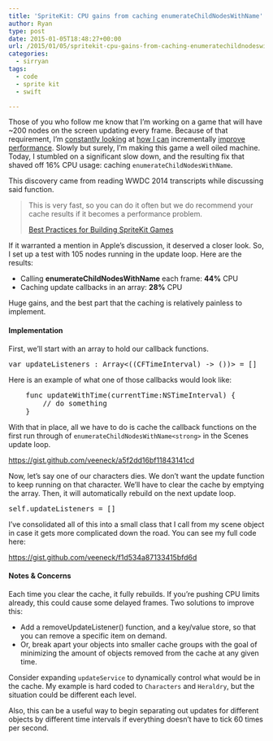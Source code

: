 ```yaml
---
title: 'SpriteKit: CPU gains from caching enumerateChildNodesWithName'
author: Ryan
type: post
date: 2015-01-05T18:48:27+00:00
url: /2015/01/05/spritekit-cpu-gains-from-caching-enumeratechildnodeswithname/
categories:
  - sirryan
tags:
  - code
  - sprite kit
  - swift

---
```

Those of you who follow me know that I&#8217;m working on a game that will have ~200 nodes on the screen updating every frame. Because of that requirement, I&#8217;m <a href="http://battleofbrothers.com/sirryan/joy-of-debugging-command-swiftc-failed-with-exit-code-1" target="_blank">constantly looking</a> at <a href="http://battleofbrothers.com/sirryan/memory-usage-in-sprite-kit" target="_blank">how I can</a> incrementally <a href="http://battleofbrothers.com/sirryan/now-were-rolling" target="_blank">improve performance</a>. Slowly but surely, I&#8217;m making this game a well oiled machine. Today, I stumbled on a significant slow down, and the resulting fix that shaved off 16% CPU usage: caching `enumerateChildNodesWithName`.

<!--more-->

This discovery came from reading WWDC 2014 transcripts while discussing said function.

> This is very fast, so you can do it often but we do recommend your cache results if it becomes a performance problem.
> 
> <a href="http://asciiwwdc.com/2014/sessions/608" target="_blank">Best Practices for Building SpriteKit Games</a>

If it warranted a mention in Apple&#8217;s discussion, it deserved a closer look. So, I set up a test with 105 nodes running in the update loop. Here are the results:

  * Calling **enumerateChildNodesWithName** each frame: **44%** CPU
  * Caching update callbacks in an array: **28%** CPU

Huge gains, and the best part that the caching is relatively painless to implement.

#### Implementation

First, we&#8217;ll start with an array to hold our callback functions.

<pre>var updateListeners : Array&lt;((CFTimeInterval) -&gt; ())&gt; = []</pre>

Here is an example of what one of those callbacks would look like:

<pre>    func updateWithTime(currentTime:NSTimeInterval) { 
        // do something 
    }
</pre>

With that in place, all we have to do is cache the callback functions on the first run through of `enumerateChildNodesWithName<strong>` in the Scenes update loop.</strong>

https://gist.github.com/veeneck/a5f2dd16bf11843141cd

Now, let&#8217;s say one of our characters dies. We don&#8217;t want the update function to keep running on that character. We&#8217;ll have to clear the cache by emptying the array. Then, it will automatically rebuild on the next update loop.

<pre>self.updateListeners = []</pre>

I&#8217;ve consolidated all of this into a small class that I call from my scene object in case it gets more complicated down the road. You can see my full code here:

https://gist.github.com/veeneck/f1d534a87133415bfd6d

#### Notes & Concerns

Each time you clear the cache, it fully rebuilds. If you&#8217;re pushing CPU limits already, this could cause some delayed frames. Two solutions to improve this:

  * Add a removeUpdateListener() function, and a key/value store, so that you can remove a specific item on demand.
  * Or, break apart your objects into smaller cache groups with the goal of minimizing the amount of objects removed from the cache at any given time.

Consider expanding `updateService` to dynamically control what would be in the cache. My example is hard coded to `Characters` and `Heraldry`, but the situation could be different each level.

Also, this can be a useful way to begin separating out updates for different objects by different time intervals if everything doesn&#8217;t have to tick 60 times per second.